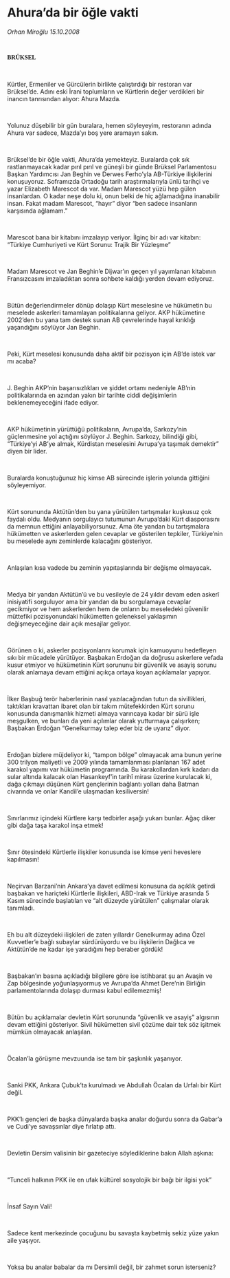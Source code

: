 # Ahura’da bir öğle vakti

*Orhan Miroğlu 15.10.2008*

<div class="taraf_structure_2col_1zq">
<div class="margen_n">



 <p><b><font face="Times New Roman TUR"><br/>
<p>BRÜKSEL</p></font></b><br/>
</p><p>Kürtler, Ermeniler ve Gürcülerin birlikte çalıştırdığı bir restoran var Brüksel’de. Adını eski İrani toplumların ve Kürtlerin değer verdikleri bir inancın tanrısından alıyor: Ahura Mazda. </p><br/>
<p>Yolunuz düşebilir bir gün buralara, hemen söyleyeyim, restoranın adında Ahura var sadece, Mazda’yı boş yere aramayın sakın. </p><br/>
<p>Brüksel’de bir öğle vakti, Ahura’da yemekteyiz. Buralarda çok sık rastlanmayacak kadar pırıl pırıl ve güneşli bir günde Brüksel Parlamentosu Başkan Yardımcısı Jan Beghin ve Derwes Ferho’yla AB-Türkiye ilişkilerini konuşuyoruz. Soframızda Ortadoğu tarih araştırmalarıyla ünlü tarihçi ve yazar Elizabeth Marescot da var. Madam Marescot yüzü hep gülen insanlardan. O kadar neşe dolu ki, onun belki de hiç ağlamadığına inanabilir insan. Fakat madam Marescot, “hayır” diyor “ben sadece insanların karşısında ağlamam.”</p><br/>
<p>Marescot bana bir kitabını imzalayıp veriyor. İlginç bir adı var kitabın: “Türkiye Cumhuriyeti ve Kürt Sorunu: Trajik Bir Yüzleşme”</p><br/>
<p>Madam Marescot ve Jan Beghin’e Dijwar’ın geçen yıl yayımlanan kitabının Fransızcasını imzaladıktan sonra sohbete kaldığı yerden devam ediyoruz. </p><br/>
<p>Bütün değerlendirmeler dönüp dolaşıp Kürt meselesine ve hükümetin bu meselede askerleri tamamlayan politikalarına geliyor. AKP hükümetine 2002’den bu yana tam destek sunan AB çevrelerinde hayal kırıklığı yaşandığını söylüyor Jan Beghin. </p><br/>
<p>Peki, Kürt meselesi konusunda daha aktif bir pozisyon için AB’de istek var mı acaba? </p><br/>
<p>J. Beghin AKP’nin başarısızlıkları ve şiddet ortamı nedeniyle AB’nin politikalarında en azından yakın bir tarihte ciddi değişimlerin beklenemeyeceğini ifade ediyor. </p><br/>
<p>AKP hükümetinin yürüttüğü politikaların, Avrupa’da, Sarkozy’nin güçlenmesine yol açtığını söylüyor J. Beghin. Sarkozy, bilindiği gibi, “Türkiye’yi AB’ye almak, Kürdistan meselesini Avrupa’ya taşımak demektir” diyen bir lider. </p><br/>
<p>Buralarda konuştuğunuz hiç kimse AB sürecinde işlerin yolunda gittiğini söyleyemiyor. </p><br/>
<p>Kürt sorununda Aktütün’den bu yana yürütülen tartışmalar kuşkusuz çok faydalı oldu. Medyanın sorgulayıcı tutumunun Avrupa’daki Kürt diasporasını da memnun ettiğini anlayabiliyorsunuz. Ama öte yandan bu tartışmalara hükümetten ve askerlerden gelen cevaplar ve gösterilen tepkiler, Türkiye’nin bu meselede aynı zeminlerde kalacağını gösteriyor. </p><br/>
<p>Anlaşılan kısa vadede bu zeminin yapıtaşlarında bir değişme olmayacak.</p><br/>
<p>Medya bir yandan Aktütün’ü ve bu vesileyle de 24 yıldır devam eden askerî inisiyatifi sorguluyor ama bir yandan da bu sorgulamaya cevaplar gecikmiyor ve hem askerlerden hem de onların bu meseledeki güvenilir müttefiki pozisyonundaki hükümetten geleneksel yaklaşımın değişmeyeceğine dair açık mesajlar geliyor.</p><br/>
<p>Görünen o ki, askerler pozisyonlarını korumak için kamuoyunu hedefleyen sıkı bir mücadele yürütüyor. Başbakan Erdoğan da doğrusu askerlere vefada kusur etmiyor ve hükümetinin Kürt sorununu bir güvenlik ve asayiş sorunu olarak anlamaya devam ettiğini açıkça ortaya koyan açıklamalar yapıyor. </p><br/>
<p>İlker Başbuğ terör haberlerinin nasıl yazılacağından tutun da sivillikleri, taktıkları kravattan ibaret olan bir takım mütefekkirden Kürt sorunu konusunda danışmanlık hizmeti almaya varıncaya kadar bir sürü işle meşgulken, ve bunları da yeni açılımlar olarak yutturmaya çalışırken; Başbakan Erdoğan “Genelkurmay talep eder biz de uyarız” diyor. </p><br/>
<p>Erdoğan bizlere müjdeliyor ki, “tampon bölge” olmayacak ama bunun yerine 300 trilyon maliyetli ve 2009 yılında tamamlanması planlanan 167 adet karakol yapımı var hükümetin programında. Bu karakollardan kırk kadarı da sular altında kalacak olan Hasankeyf’in tarihî mirası üzerine kurulacak ki, dağa çıkmayı düşünen Kürt gençlerinin bağlantı yolları daha Batman civarında ve onlar Kandil’e ulaşmadan kesiliversin!</p><br/>
<p>Sınırlarımız içindeki Kürtlere karşı tedbirler aşağı yukarı bunlar. Ağaç diker gibi dağa taşa karakol inşa etmek! </p><br/>
<p>Sınır ötesindeki Kürtlerle ilişkiler konusunda ise kimse yeni heveslere kapılmasın!</p><br/>
<p>Neçirvan Barzani’nin Ankara’ya davet edilmesi konusuna da açıklık getirdi başbakan ve hariçteki Kürtlerle ilişkileri, ABD-Irak ve Türkiye arasında 5 Kasım sürecinde başlatılan ve “alt düzeyde yürütülen” çalışmalar olarak tanımladı. </p><br/>
<p>Eh bu alt düzeydeki ilişkileri de zaten yıllardır Genelkurmay adına Özel Kuvvetler’e bağlı subaylar sürdürüyordu ve bu ilişkilerin Dağlıca ve Aktütün’de ne kadar işe yaradığını hep beraber gördük! </p><br/>
<p>Başbakan’ın basına açıkladığı bilgilere göre ise istihbarat şu an Avaşin ve Zap bölgesinde yoğunlaşıyormuş ve Avrupa’da Ahmet Dere’nin Birliğin parlamentolarında dolaşıp durması kabul edilemezmiş!</p><br/>
<p>Bütün bu açıklamalar devletin Kürt sorununda “güvenlik ve asayiş” algısının devam ettiğini gösteriyor. Sivil hükümetten sivil çözüme dair tek söz işitmek mümkün olmayacak anlaşılan. </p><br/>
<p>Öcalan’la görüşme mevzuunda ise tam bir şaşkınlık yaşanıyor. </p><br/>
<p>Sanki PKK, Ankara Çubuk’ta kurulmadı ve Abdullah Öcalan da Urfalı bir Kürt değil. </p><br/>
<p>PKK’lı gençleri de başka dünyalarda başka analar doğurdu sonra da Gabar’a ve Cudi’ye savaşsınlar diye fırlatıp attı.</p><br/>
<p>Devletin Dersim valisinin bir gazeteciye söylediklerine bakın Allah aşkına:</p><br/>
<p>“Tunceli halkının PKK ile en ufak kültürel sosyolojik bir bağı bir ilgisi yok”</p><br/>
<p>İnsaf Sayın Vali!</p><br/>
<p>Sadece kent merkezinde çocuğunu bu savaşta kaybetmiş sekiz yüze yakın aile yaşıyor.</p><br/>
<p>Yoksa bu analar babalar da mı Dersimli değil, bir zahmet sorun isterseniz?</p>
<br/>
<br/>
<br/>



<br/>


<div id="taraf_not">
</div>

</div>


</div>

